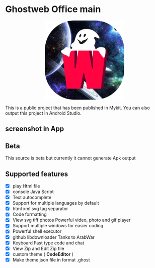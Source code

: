 # Ghostweb Office main

<div align = "center">
  <img style="width :50%; height :50%;" src ="https://raw.githubusercontent.com/Arashvscode/Ghostwebapp/main/image/icon.png"/>
</div>

This is a public project that has been published in Mykit. You can also output this project in Android Studio.

## screenshot in App

## Beta

This source is beta but currently it cannot generate Apk output

## Supported features

- [x] play Html file
- [x] console Java Script
- [x] Text autocomplete
- [x] Support for multiple languages ​​by default
- [x] html xml svg tag separator
- [x] Code formatting
- [x] View svg tiff photos Powerful video, photo and gif player
- [x] Support multiple windows for easier coding
- [x] Powerful shell executor
- [x] github libdownloader Tanks to ArabWar
- [x] Keyboard Fast type code and  chat
- [x] View Zip and Edit Zip file
- [x] custom theme ( **CodeEditor** )
- [x] Make theme json file in format .ghost
